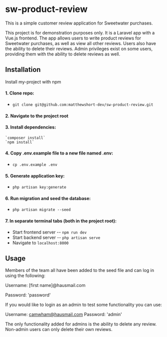 
# sw-product-review

This is a simple customer review application for Sweetwater purchases.


This project is for demonstration purposes only.  It is a Laravel app with a Vue.js frontend.  The app allows users to write product reviews for Sweetwater purchases, as well as view all other reviews.  Users also have the ability to delete their reviews.  Admin privileges exist on some users, providing them with the ability to delete reviews as well.




## Installation

Install my-project with npm

#### 1. Clone repo:
  - `git clone git@github.com:matthewshort-dev/sw-product-review.git`
#### 2. Navigate to the project root
#### 3. Install dependencies:
    `composer install`
    `npm install`
#### 4. Copy .env.example file to a new file named .env:
  - `cp .env.example .env`
#### 5. Generate application key:
  - `php artisan key:generate`
#### 6. Run migration and seed the database:
  - `php artisan migrate --seed`
#### 7. In separate terminal tabs (both in the project root):
  - Start frontend server -- `npm run dev`
  - Start backend server -- `php artisan serve`
- Navigate to `localhost:8000`


    
## Usage
Members of the team all have been added to the seed file and can log in using the following:

Username: [first name]@hausmail.com

Password: 'password'

If you would like to login as an admin to test some functionality you can use:

Username: camwham@hausmail.com
Password: 'admin'

The only functionality added for admins is the ability to delete any review.  Non-admin users can only delete their own reviews.

